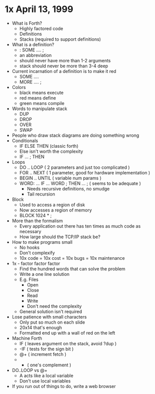 # 1x April 13, 1999

* What is Forth?
   * Highly factored code
   * Definitions
   * Stacks (required to support definitions)
* What is a definition?
   * : SOME .... ;
   * an abbreviation
   * should never have more than 1-2 arguments
   * stack should never be more than 3-4 deep
* Current incarnation of a definition is to make it red
   * SOME ....
   * MORE .... ;
* Colors
   * black means execute
   * red means define
   * green means compile
* Words to manipulate stack
   * DUP
   * DROP
   * OVER
   * SWAP
* People who draw stack diagrams are doing something wrong
* Conditionals
   * IF ELSE THEN (classic forth)
   * Else isn't worth the complexity
   * IF ... ; THEN
* Loops
   * DO .. LOOP  ( 2 parameters and just too complicated )
   * FOR .. NEXT  ( 1 parameter, good for hardware implementation )
   * BEGIN .. UNTIL  ( variable num params )
   * WORD: ... IF ... WORD ; THEN ... ;  ( seems to be adequate )
      * Needs recursive definitions, no smudge
      * Tail recursion
* Block
   * Used to access a region of disk
   * Now accesses a region of memory
   * BLOCK   1024 * ;
* More than the formalism
   * Every application out there has ten times as much code as necessary
   * How large should the TCP/IP stack be?
* How to make programs small
   * No hooks
   * Don't complexify
   * 10x code = 10x cost = 10x bugs = 10x maintenance
* 1x - factor factor factor
   * Find the hundred words that can solve the problem
   * Write a one line solution
   * E.g. Files
      * Open
      * Close
      * Read
      * Write
      * Don't need the complexity
   * General solution isn't required
* Lose patience with small characters
   * Only put so much on each slide
   * 20x14 that's enough
   * Formatted end up with a wall of red on the left
* Machine Forth
   * IF ( leaves argument on the stack, avoid ?dup )
   * -IF ( tests for the sign bit )
   * @+ ( increment fetch )
   * - ( one's complement )
* DO..LOOP vs @+
   * A acts like a local variable
   * Don't use local variables
* If you run out of things to do, write a web browser
